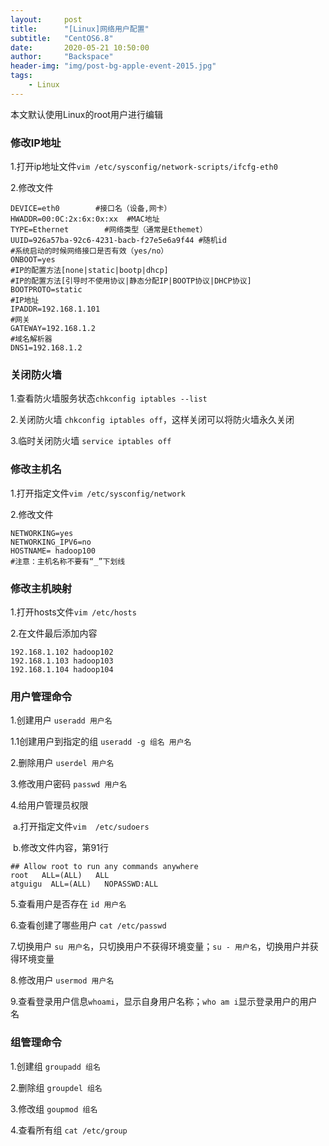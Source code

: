 ```yaml
---
layout:     post
title:      "[Linux]网络用户配置"
subtitle:   "CentOS6.8"
date:       2020-05-21 10:50:00
author:     "Backspace"
header-img: "img/post-bg-apple-event-2015.jpg"
tags:
    - Linux
---
```


本文默认使用Linux的root用户进行编辑

### 修改IP地址

1.打开ip地址文件`vim /etc/sysconfig/network-scripts/ifcfg-eth0`

2.修改文件

```shell
DEVICE=eth0        #接口名（设备,网卡）
HWADDR=00:0C:2x:6x:0x:xx  #MAC地址 
TYPE=Ethernet        #网络类型（通常是Ethemet）
UUID=926a57ba-92c6-4231-bacb-f27e5e6a9f44 #随机id
#系统启动的时候网络接口是否有效（yes/no）
ONBOOT=yes        
#IP的配置方法[none|static|bootp|dhcp]
#IP的配置方法[引导时不使用协议|静态分配IP|BOOTP协议|DHCP协议]
BOOTPROTO=static   
#IP地址
IPADDR=192.168.1.101  
#网关 
GATEWAY=192.168.1.2   
#域名解析器
DNS1=192.168.1.2
```

### 关闭防火墙

1.查看防火墙服务状态`chkconfig iptables --list`

2.关闭防火墙 `chkconfig iptables off`，这样关闭可以将防火墙永久关闭

3.临时关闭防火墙 `service iptables off`

### 修改主机名

1.打开指定文件`vim /etc/sysconfig/network`

2.修改文件

```shell
NETWORKING=yes
NETWORKING_IPV6=no
HOSTNAME= hadoop100
#注意：主机名称不要有“_”下划线
```

### 修改主机映射

1.打开hosts文件`vim /etc/hosts`

2.在文件最后添加内容

```shell
192.168.1.102 hadoop102
192.168.1.103 hadoop103
192.168.1.104 hadoop104
```

### 用户管理命令

1.创建用户 `useradd 用户名`

1.1创建用户到指定的组 `useradd -g 组名 用户名`

2.删除用户 `userdel 用户名`

3.修改用户密码 `passwd 用户名`

4.给用户管理员权限

​	a.打开指定文件`vim  /etc/sudoers`

​	b.修改文件内容，第91行

```shell
## Allow root to run any commands anywhere
root   ALL=(ALL)   ALL
atguigu  ALL=(ALL)   NOPASSWD:ALL
```

5.查看用户是否存在 `id 用户名`

6.查看创建了哪些用户 `cat /etc/passwd`

7.切换用户 `su 用户名`，只切换用户不获得环境变量；`su - 用户名`，切换用户并获得环境变量

8.修改用户 `usermod 用户名`

9.查看登录用户信息`whoami`，显示自身用户名称；`who am i`显示登录用户的用户名

### 组管理命令

1.创建组 `groupadd 组名`

2.删除组 `groupdel 组名`

3.修改组 `goupmod 组名`

4.查看所有组 `cat /etc/group`